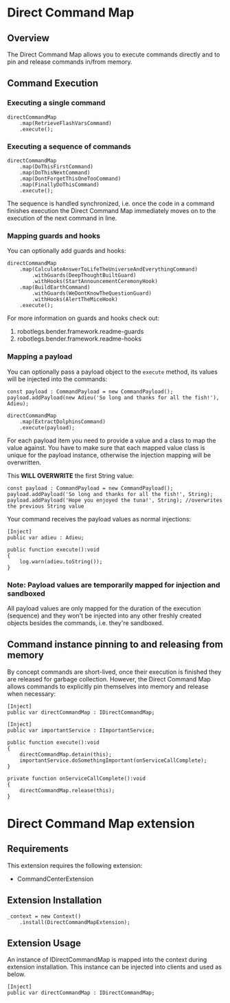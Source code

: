 # Direct Command Map

## Overview

The Direct Command Map allows you to execute commands directly and to pin and release commands in/from memory.

## Command Execution

### Executing a single command

```as3
directCommandMap
	.map(RetrieveFlashVarsCommand)
	.execute();
```

### Executing a sequence of commands

```as3
directCommandMap
	.map(DoThisFirstCommand)
	.map(DoThisNextCommand)
	.map(DontForgetThisOneTooCommand)
	.map(FinallyDoThisCommand)
	.execute();
```

The sequence is handled synchronized, i.e. once the code in a command finishes execution the Direct Command Map immediately moves on to the execution of the next command in line.

### Mapping guards and hooks

You can optionally add guards and hooks:

```as3
directCommandMap
	.map(CalculateAnswerToLifeTheUniverseAndEverythingCommand)
		.withGuards(DeepThoughtBuiltGuard)
		.withHooks(StartAnnouncementCeremonyHook)
	.map(BuildEarthCommand)
		.withGuards(WeDontKnowTheQuestionGuard)
		.withHooks(AlertTheMiceHook)
	.execute();
```

For more information on guards and hooks check out: 

1. robotlegs.bender.framework.readme-guards
2. robotlegs.bender.framework.readme-hooks

### Mapping a payload

You can optionally pass a payload object to the `execute` method, its values will be injected into the commands:

```as3
const payload : CommandPayload = new CommandPayload();
payload.addPayload(new Adieu('So long and thanks for all the fish!'), Adieu);

directCommandMap
	.map(ExtractDolphinsCommand)
	.execute(payload);
```

For each payload item you need to provide a value and a class to map the value against. You have to make sure that each mapped value class is unique for the payload instance, otherwise the injection mapping will be overwritten.

This **WILL OVERWRITE** the first String value:

```as3
const payload : CommandPayload = new CommandPayload();
payload.addPayload('So long and thanks for all the fish!', String);
payload.addPayload('Hope you enjoyed the tuna!', String); //overwrites the previous String value
```

Your command receives the payload values as normal injections:

```as3
[Inject]
public var adieu : Adieu;

public function execute():void
{
	log.warn(adieu.toString());
}
```

### Note: Payload values are temporarily mapped for injection and sandboxed

All payload values are only mapped for the duration of the execution (sequence) and they won't be injected into any other freshly created objects besides the commands, i.e. they're sandboxed.

## Command instance pinning to and releasing from memory

By concept commands are short-lived, once their execution is finished they are released for garbage collection.
However, the Direct Command Map allows commands to explicitly pin themselves into memory and release when necessary:

```as3
[Inject]
public var directCommandMap : IDirectCommandMap;

[Inject]
public var importantService : IImportantService;

public function execute():void
{
	directCommandMap.detain(this);
	importantService.doSomethingImportant(onServiceCallComplete);
}

private function onServiceCallComplete():void
{
	directCommandMap.release(this);
}
```

# Direct Command Map extension

## Requirements

This extension requires the following extension:

+ CommandCenterExtension

## Extension Installation

```as3
_context = new Context()
    .install(DirectCommandMapExtension);
```

## Extension Usage

An instance of IDirectCommandMap is mapped into the context during extension installation. This instance can be injected into clients and used as below.

```as3
[Inject]
public var directCommandMap : IDirectCommandMap;
```
